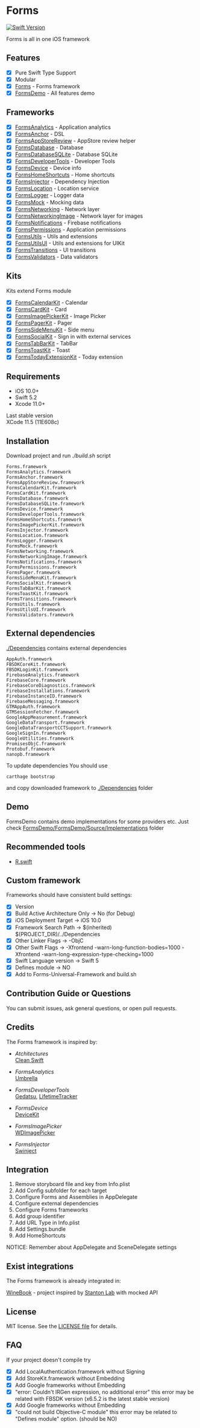 
Forms
========

[![Swift Version](https://img.shields.io/badge/Swift-5.2-F16D39.svg?style=flat)](https://developer.apple.com/swift)

Forms is all in one iOS framework

## Features

- [x] Pure Swift Type Support
- [x] Modular
- [x] [Forms](./Documentation/Forms.md) - Forms framework
- [x] [FormsDemo](./Documentation/FormsDemo.md) - All features demo

## Frameworks
- [x] [FormsAnalytics](./Documentation/FormsAnalytics.md) - Application analytics
- [x] [FormsAnchor](./Documentation/FormsAnchor.md) - DSL
- [x] [FormsAppStoreReview](./Documentation/FormsAppStoreReview.md) - AppStore review helper
- [x] [FormsDatabase](./Documentation/FormsDatabase.md) - Database
- [x] [FormsDatabaseSQLite](./Documentation/FormsDatabaseSQLite.md) - Database SQLite
- [x] [FormsDeveloperTools](./Documentation/FormsDeveloperTools.md) - Developer Tools
- [x] [FormsDevice](./Documentation/FormsDeveloperTools.md) - Device info
- [x] [FormsHomeShortcuts](./Documentation/FormsHomeShortcuts.md) - Home shortcuts
- [x] [FormsInjector](./Documentation/FormsInjector.md) - Dependency Injection
- [x] [FormsLocation](./Documentation/FormsLocation.md) - Location service
- [x] [FormsLogger](./Documentation/FormsLogger.md) - Logger data
- [x] [FormsMock](./Documentation/FormsMock.md) - Mocking data
- [x] [FormsNetworking](./Documentation/FormsNetworking.md) - Network layer
- [x] [FormsNetworkingImage](./Documentation/FormsNetworking.md) - Network layer for images
- [x] [FormsNotifications](./Documentation/FormsNotifications.md) - Firebase notifications
- [x] [FormsPermissions](./Documentation/FormsPermissions.md) - Application permissions
- [x] [FormsUtils](./Documentation/FormsUtils.md) - Utils and extensions
- [x] [FormsUtilsUI](./Documentation/FormsUtilsUI.md) - Utils and extensions for UIKit
- [x] [FormsTransitions](./Documentation/FormsTransitions.md) - UI transitions
- [x] [FormsValidators](./Documentation/FormsValidators.md) - Data validators

## Kits
Kits extend Forms module
- [x] [FormsCalendarKit](./Documentation/FormsCalendarKit.md) - Calendar
- [x] [FormsCardKit](./Documentation/FormsCardKit.md) - Card
- [x] [FormsImagePickerKit](./Documentation/FormsImagePickerKit.md) - Image Picker
- [x] [FormsPagerKit](./Documentation/FormsPagerKit.md) - Pager
- [x] [FormsSideMenuKit](./Documentation/FormsSideMenuKit.md) - Side menu
- [x] [FormsSocialKit](./Documentation/FormsSocialKit.md) - Sign in with external services
- [x] [FormsTabBarKit](./Documentation/FormsSideMenuKit.md) - TabBar
- [x] [FormsToastKit](./Documentation/FormsToastKit.md) - Toast
- [x] [FormsTodayExtensionKit](./Documentation/FormsTodayExtensionKit.md) - Today extension

## Requirements

- iOS 10.0+ 
- Swift 5.2
- Xcode 11.0+

Last stable version<br/>
XCode 11.5 (11E608c)

## Installation

Download project and run *./build.sh* script

```
Forms.framework
FormsAnalytics.framework
FormsAnchor.framework
FormsAppStoreReview.framework
FormsCalendarKit.framework
FormsCardKit.framework
FormsDatabase.framework
FormsDatabaseSQLite.framework
FormsDevice.framework
FormsDeveloperTools.framework
FormsHomeShortcuts.framework
FormsImagePickerKit.framework
FormsInjector.framework
FormsLocation.framework
FormsLogger.framework
FormsMock.framework
FormsNetworking.framework
FormsNetworkingImage.framework
FormsNotifications.framework
FormsPermissions.framework
FormsPager.framework
FormsSideMenuKit.framework
FormsSocialKit.framework
FormsTabBarKit.framework
FormsToastKit.framework
FormsTransitions.framework
FormsUtils.framework
FormsUtilsUI.framework
FormsValidators.framework
```

## External dependencies

[./Dependencies](./Dependencies) contains external dependencies

```
AppAuth.framework
FBSDKCoreKit.framework
FBSDKLoginKit.framework
FirebaseAnalytics.framework
FirebaseCore.framework
FirebaseCoreDiagnostics.framework
FirebaseInstallations.framework
FirebaseInstanceID.framework
FirebaseMessaging.framework
GTMAppAuth.framework
GTMSessionFetcher.framework
GoogleAppMeasurement.framework
GoogleDataTransport.framework
GoogleDataTransportCCTSupport.framework
GoogleSignIn.framework
GoogleUtilities.framework
PromisesObjC.framework
Protobuf.framework
nanopb.framework
```

To update dependencies You should use 

```
carthage bootstrap
```

and copy downloaded framework to [./Dependencies](./Dependencies) folder

## Demo
FormsDemo contains demo implementations for some providers etc. Just check [FormsDemo/FormsDemo/Source/Implementations](./FormsDemo/FormsDemo/Source/Implementations) folder

## Recommended tools

- [R.swift](https://github.com/mac-cain13/R.swift)

## Custom framework

Frameworks should have consistent build settings:

- [x] Version
- [x] Build Active Architecture Only -> No (for Debug)
- [x] iOS Deployment Target -> iOS 10.0
- [x] Framework Search Path -> $(inherited) $(PROJECT_DIR)/../Dependencies
- [x] Other Linker Flags -> -ObjC
- [x] Other Swift Flags -> -Xfrontend -warn-long-function-bodies=1000 -Xfrontend -warn-long-expression-type-checking=1000
- [x] Swift Language version -> Swift 5
- [x] Defines module -> NO
- [x] Add to Forms-Universal-Framework and build.sh

## Contribution Guide or Questions

You can submit issues, ask general questions, or open pull requests.

## Credits

The Forms framework is inspired by:

- *Atchitectures*<br/>
[Clean Swift](https://clean-swift.com/)

- *FormsAnalytics*<br/>
[Umbrella](https://github.com/devxoul/Umbrella)

- *FormsDeveloperTools*<br/>
[Gedatsu](https://github.com/bannzai/Gedatsu),
[LifetimeTracker](https://github.com/krzysztofzablocki/LifetimeTracker)

- *FormsDevice*<br/>
[DeviceKit](https://github.com/devicekit/DeviceKit)

- *FormsImagePicker*<br/>
[WDImagePicker](https://github.com/justwudi/WDImagePicker)

- *FormsInjector*<br/>
[Swinject](https://github.com/Swinject/Swinject)

## Integration

1. Remove storyboard file and key from Info.plist
2. Add Config subfolder for each target
3. Configure Forms and Assemblies in AppDelegate
4. Configure external dependencies
5. Configure Forms frameworks
6. Add group identifier
7. Add URL Type in Info.plist
8. Add Settings.bundle
9. Add HomeShortcuts

NOTICE: Remember about AppDelegate and SceneDelegate settings

## Exist integrations

The Forms framework is already integrated in:

[WineBook](https://github.com/sayler8182/WineBook) - project inspired by [Stanton Lab](https://www.behance.net/gallery/72627257/Mobile-app-for-Wine-book) with mocked API

## License

MIT license. See the [LICENSE file](LICENSE) for details.


## FAQ

If your project doesn't compile try
- [x] Add LocalAuthentication.framework without Signing
- [x] Add StoreKit.framework without Embedding
- [x] Add Google frameworks without Embedding
- [x] "error: Couldn't IRGen expression, no additional error" this error may be related with FBSDK version (x6.5.2 is the latest stable version)
- [x] Add Google frameworks without Embedding
- [x] "could not build Objective-C module" this error may be related to "Defines module" option. (should be NO)